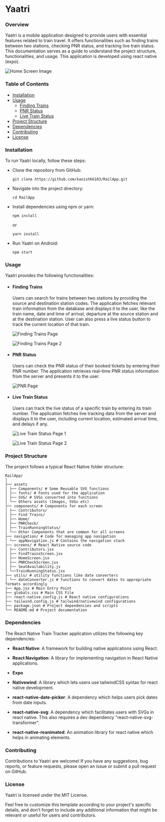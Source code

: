 # Yaatri

### Overview

Yaatri is a mobile application designed to provide users with essential features related to train travel. It offers functionalities such as finding trains between two stations, checking PNR status, and tracking live train status. This documentation serves as a guide to understand the project structure, functionalities, and usage. This application is developed using react native (expo).

![Home Screen Image](https://api.cloudinary.com/v1_1/dhgf8eial/image/download?api_key=635214756972437&format=jpg&public_id=Yaatri%2FScreenshot_2024-05-16_121146_tlmufp&signature=8c2b1c6dd4c4f9d98c92196ca12d30b3c4b7e949&timestamp=1715844911&transformation=fl_preserve_transparency&type=upload)

### Table of Contents

- [Installation](/RailYaatri/README.md#installation)
- [Usage](/RailYaatri/README.md#usage)
  - [Finding Trains](/RailYaatri/README.md#finding-trains)
  - [PNR Status](/RailYaatri/README.md#pnr-status)
  - [Live Train Status](/RailYaatri/README.md#live-train-status)
- [Project Structure](/RailYaatri/README.md#project-structure)
- [Dependencies](/RailYaatri/README.md#dependencies)
- [Contributing](/RailYaatri/README.md#contributing)
- [License](/RailYaatri/README.md#license)

### Installation

To run Yaatri locally, follow these steps:

- Clone the repository from GitHub:

  ```
  git clone https://github.com/kanishk6103/RailApp.git
  ```

- Navigate into the project directory:

  ```
  cd RailApp
  ```

- Install dependencies using npm or yarn:

      npm install

  or

      yarn install

- Run Yaatri on Android:
  ```
  npm start
  ```

### Usage

Yaatri provides the following functionalities:

- #### **Finding Trains**

  Users can search for trains between two stations by providing the source and destination station codes. The application fetches relevant train information from the database and displays it to the user, like the train name, date and time of arrival, departure at the source station and at the destination station. User can also press a live status button to track the current location of that train.

  ![Finding Trains Page](https://api.cloudinary.com/v1_1/dhgf8eial/image/download?api_key=735728596942656&format=jpg&public_id=Yaatri%2FFind1_ljddae&signature=d01a59879f702734ba1f1e52e5981496b80fcf4c&timestamp=1715845044&transformation=fl_preserve_transparency&type=upload)

  ![Finding Trains Page 2](https://api.cloudinary.com/v1_1/dhgf8eial/image/download?api_key=735728596942656&format=jpg&public_id=Yaatri%2FFind2_si0368&signature=db2dc6c66689f3ed86fa1cf7de3e5bf1bd7024fe&timestamp=1715845090&transformation=fl_preserve_transparency&type=upload)

- #### **PNR Status**

  Users can check the PNR status of their booked tickets by entering their PNR number. The application retrieves real-time PNR status information from the server and presents it to the user.

  ![PNR Page](https://api.cloudinary.com/v1_1/dhgf8eial/image/download?api_key=735728596942656&format=jpg&public_id=Yaatri%2FPNR_ybavmi&signature=d6f030a9010aa70b19b15e27d10aaade2707ef32&timestamp=1715845140&transformation=fl_preserve_transparency&type=upload)

- #### **Live Train Status**

  Users can track the live status of a specific train by entering its train number. The application fetches live tracking data from the server and displays it to the user, including current location, estimated arrival time, and delays if any.

  ![Live Train Status Page 1](https://api.cloudinary.com/v1_1/dhgf8eial/image/download?api_key=735728596942656&format=jpg&public_id=Yaatri%2FTrainLive1_b64om7&signature=d2eac1c43e626e8b8af369601eb4ddd9aab44527&timestamp=1715845253&transformation=fl_preserve_transparency&type=upload)

  ![Live Train Status Page 2](https://api.cloudinary.com/v1_1/dhgf8eial/image/download?api_key=735728596942656&format=jpg&public_id=Yaatri%2FTrainLive3_klbp2c&signature=940f5a26e5a872f6718ce6d0bca8019d8117bf8f&timestamp=1715845308&transformation=fl_preserve_transparency&type=upload)

### Project Structure

The project follows a typical React Native folder structure:

```
RailApp/
│
├── assets
│ ├── Components/ # Some Reusable SVG functions
│ ├── fonts/ # Fonts used for the application
│ ├── SVG/ # SVGs converted into functions
│ └── Others assets (Images, SVGs etc)
├── components/ # Components for each screen
│ ├── Contributors/
│ ├── Find Trains/
│ ├── Home/
│ ├── PNRCheck/
│ ├── TrainRunningStatus/
│ └── Other Components that are common for all screens
├── navigation/ # Code for managing app navigation
│ └── appNavigation.js # Contains the navigation stack
├── screens/ # React Native source code
│ ├── Contributors.jsx
│ ├── FindTrainsScreen.jsx
│ ├── HomeScreen.jsx
│ ├── PNRCheckScreen.jsx
│ ├── SeatAvailability.js
│ └──TrainRunningStatus.jsx
├── utils/ # utility functions like date converters
│ └── dateConverter.js # functions to convert dates to appropriate formats accordingly
├── App.jsx # Main Entry Point
├── globals.css # Main CSS File
├── react-native.config.js # React native configurations
├── tailwind.config.js # tailwind/nativewind configurations
├── package.json # Project dependencies and scripts
└── README.md # Project documentation
```

### Dependencies

The React Native Train Tracker application utilizes the following key dependencies:

- **React Native**: A framework for building native applications using React.

- **React Navigation**: A library for implementing navigation in React Native applications.
- **Expo**
- **Nativewind**: A library which lets users use tailwindCSS syntax for react native development.
- **react-native-date-picker**: A dependency which helps users pick dates from date inputs.
- **react-native-svg**: A dependency which facilitates users with SVGs in react native. This also requires a dev dependency "react-native-svg-transformer".
- **react-native-reanimated**: An animation library for react native which helps in animating elements.

### Contributing

Contributions to Yaatri are welcome! If you have any suggestions, bug reports, or feature requests, please open an issue or submit a pull request on GitHub.

### License

Yaatri is licensed under the MIT License.

Feel free to customize this template according to your project's specific details, and don't forget to include any additional information that might be relevant or useful for users and contributors.
